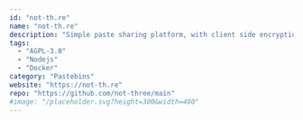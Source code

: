 ```yaml
---
id: "not-th.re"
name: "not-th.re"
description: "Simple paste sharing platform, with client side encryption, featuring the monaco browser-based code editor."
tags:
  - "AGPL-3.0"
  - "Nodejs"
  - "Docker"
category: "Pastebins"
website: "https://not-th.re"
repo: "https://github.com/not-three/main"
#image: "/placeholder.svg?height=300&width=400"
---
```


